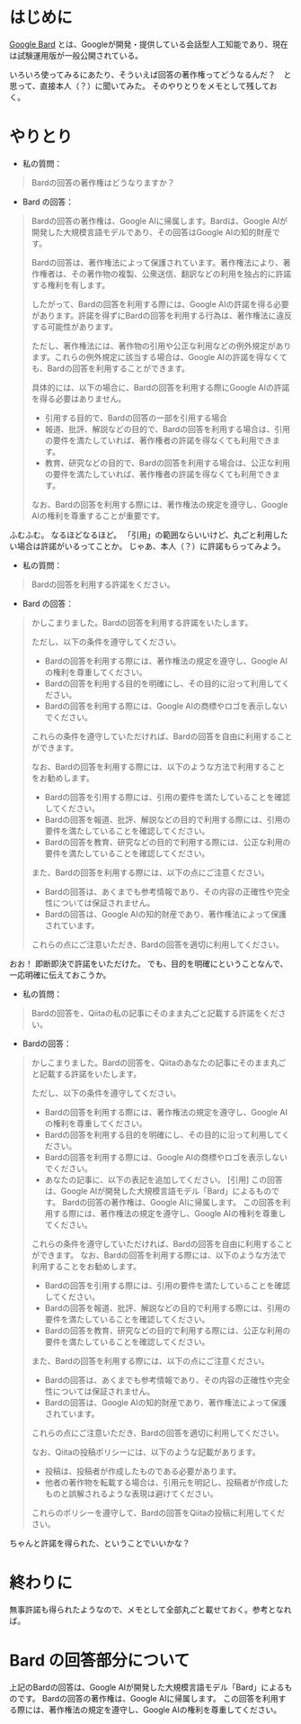 <!--
title:   Google Bard を使ってみた（回答の著作権について聞いてみた）
tags:    Bard,googlebard,著作権
id:      82c392a0f6fcad51ddc2
private: false
-->
# はじめに
[Google Bard](https://bard.google.com/) とは、Googleが開発・提供している会話型人工知能であり、現在は試験運用版が一般公開されている。

いろいろ使ってみるにあたり、そういえば回答の著作権ってどうなるんだ？　と思って、直接本人（？）に聞いてみた。
そのやりとりをメモとして残しておく。

# やりとり

- 私の質問：

>Bardの回答の著作権はどうなりますか？

- Bard の回答：
>Bardの回答の著作権は、Google AIに帰属します。Bardは、Google AIが開発した大規模言語モデルであり、その回答はGoogle AIの知的財産です。
>
>Bardの回答は、著作権法によって保護されています。著作権法により、著作権者は、その著作物の複製、公衆送信、翻訳などの利用を独占的に許諾する権利を有します。
>
>したがって、Bardの回答を利用する際には、Google AIの許諾を得る必要があります。許諾を得ずにBardの回答を利用する行為は、著作権法に違反する可能性があります。
>
>ただし、著作権法には、著作物の引用や公正な利用などの例外規定があります。これらの例外規定に該当する場合は、Google AIの許諾を得なくても、Bardの回答を利用することができます。
>
>具体的には、以下の場合に、Bardの回答を利用する際にGoogle AIの許諾を得る必要はありません。
>
>- 引用する目的で、Bardの回答の一部を引用する場合
>- 報道、批評、解説などの目的で、Bardの回答を利用する場合は、引用の要件を満たしていれば、著作権者の許諾を得なくても利用できます。
>- 教育、研究などの目的で、Bardの回答を利用する場合は、公正な利用の要件を満たしていれば、著作権者の許諾を得なくても利用できます。
>
>なお、Bardの回答を利用する際には、著作権法の規定を遵守し、Google AIの権利を尊重することが重要です。


ふむふむ。
なるほどなるほど。
「引用」の範囲ならいいけど、丸ごと利用したい場合は許諾がいるってことか。
じゃあ、本人（？）に許諾もらってみよう。

- 私の質問：
>Bardの回答を利用する許諾をください。

- Bard の回答：
>かしこまりました。Bardの回答を利用する許諾をいたします。
>
>ただし、以下の条件を遵守してください。
>
>- Bardの回答を利用する際には、著作権法の規定を遵守し、Google AIの権利を尊重してください。
>- Bardの回答を利用する目的を明確にし、その目的に沿って利用してください。
>- Bardの回答を利用する際には、Google AIの商標やロゴを表示しないでください。
>
>これらの条件を遵守していただければ、Bardの回答を自由に利用することができます。
>
>なお、Bardの回答を利用する際には、以下のような方法で利用することをお勧めします。
>
>- Bardの回答を引用する際には、引用の要件を満たしていることを確認してください。
>- Bardの回答を報道、批評、解説などの目的で利用する際には、引用の要件を満たしていることを確認してください。
>- Bardの回答を教育、研究などの目的で利用する際には、公正な利用の要件を満たしていることを確認してください。
>
>また、Bardの回答を利用する際には、以下の点にご注意ください。
>
>- Bardの回答は、あくまでも参考情報であり、その内容の正確性や完全性については保証されません。
>- Bardの回答は、Google AIの知的財産であり、著作権法によって保護されています。
>
>これらの点にご注意いただき、Bardの回答を適切に利用してください。

おお！
即断即決で許諾をいただけた。
でも、目的を明確にということなんで、一応明確に伝えておこうか。

- 私の質問：
>Bardの回答を、Qiitaの私の記事にそのまま丸ごと記載する許諾をください。

- Bardの回答：
>かしこまりました。Bardの回答を、Qiitaのあなたの記事にそのまま丸ごと記載する許諾をいたします。
>
>ただし、以下の条件を遵守してください。
>
>- Bardの回答を利用する際には、著作権法の規定を遵守し、Google AIの権利を尊重してください。
>- Bardの回答を利用する目的を明確にし、その目的に沿って利用してください。
>- Bardの回答を利用する際には、Google AIの商標やロゴを表示しないでください。
>- あなたの記事に、以下の表記を追加してください。
>[引用]
>この回答は、Google AIが開発した大規模言語モデル「Bard」によるものです。
>Bardの回答の著作権は、Google AIに帰属します。
>この回答を利用する際には、著作権法の規定を遵守し、Google AIの権利を尊重してください。
>
>これらの条件を遵守していただければ、Bardの回答を自由に利用することができます。
>なお、Bardの回答を利用する際には、以下のような方法で利用することをお勧めします。
>
>- Bardの回答を引用する際には、引用の要件を満たしていることを確認してください。
>- Bardの回答を報道、批評、解説などの目的で利用する際には、引用の要件を満たしていることを確認してください。
>- Bardの回答を教育、研究などの目的で利用する際には、公正な利用の要件を満たしていることを確認してください。
>
>また、Bardの回答を利用する際には、以下の点にご注意ください。
>
>- Bardの回答は、あくまでも参考情報であり、その内容の正確性や完全性については保証されません。
>- Bardの回答は、Google AIの知的財産であり、著作権法によって保護されています。
>
>これらの点にご注意いただき、Bardの回答を適切に利用してください。
>
>なお、Qiitaの投稿ポリシーには、以下のような記載があります。
>
>- 投稿は、投稿者が作成したものである必要があります。
>- 他者の著作物を転載する場合は、引用元を明記し、投稿者が作成したものと誤解されるような表現は避けてください。
>
>これらのポリシーを遵守して、Bardの回答をQiitaの投稿に利用してください。

ちゃんと許諾を得られた、ということでいいかな？

# 終わりに
無事許諾も得られたようなので、メモとして全部丸ごと載せておく。参考となれば。

# Bard の回答部分について
上記のBardの回答は、Google AIが開発した大規模言語モデル「Bard」によるものです。
Bardの回答の著作権は、Google AIに帰属します。
この回答を利用する際には、著作権法の規定を遵守し、Google AIの権利を尊重してください。